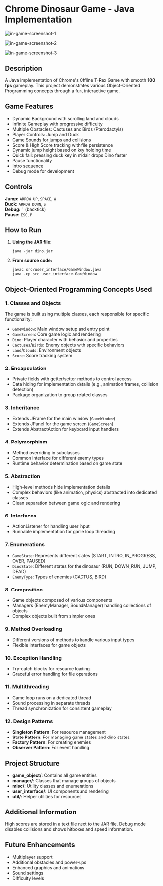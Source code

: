 # Chrome Dinosaur Game - Java Implementation
![in-game-screenshot-1](screenshots/screenshot-1.png)

![in-game-screenshot-2](screenshots/screenshot-2.png)

![in-game-screenshot-3](screenshots/screenshot-3.png)

## Description
A Java implementation of Chrome's Offline T-Rex Game with smooth **100 fps** gameplay. This project demonstrates various Object-Oriented Programming concepts through a fun, interactive game.

## Game Features
- Dynamic Background with scrolling land and clouds
- Infinite Gameplay with progressive difficulty
- Multiple Obstacles: Cactuses and Birds (Pterodactyls)
- Player Controls: Jump and Duck
- Game Sounds for jumps and collisions
- Score & High Score tracking with file persistence
- Dynamic jump height based on key holding time
- Quick fall: pressing duck key in midair drops Dino faster
- Pause functionality
- Intro sequence
- Debug mode for development

## Controls
**Jump:** `ARROW UP`, `SPACE`, `W`  
**Duck:** `ARROW DOWN`, `S`  
**Debug:** <code>\`</code> (backtick)  
**Pause:** `ESC`, `P`

## How to Run
1. **Using the JAR file:**
   ```
   java -jar dino.jar
   ```

2. **From source code:**
   ```
   javac src/user_interface/GameWindow.java
   java -cp src user_interface.GameWindow
   ```

## Object-Oriented Programming Concepts Used

### 1. Classes and Objects
The game is built using multiple classes, each responsible for specific functionality:
- `GameWindow`: Main window setup and entry point
- `GameScreen`: Core game logic and rendering
- `Dino`: Player character with behavior and properties
- `Cactuses`/`Birds`: Enemy objects with specific behaviors
- `Land`/`Clouds`: Environment objects
- `Score`: Score tracking system

### 2. Encapsulation
- Private fields with getter/setter methods to control access
- Data hiding for implementation details (e.g., animation frames, collision detection)
- Package organization to group related classes

### 3. Inheritance
- Extends JFrame for the main window (`GameWindow`)
- Extends JPanel for the game screen (`GameScreen`)
- Extends AbstractAction for keyboard input handlers

### 4. Polymorphism
- Method overriding in subclasses
- Common interface for different enemy types
- Runtime behavior determination based on game state

### 5. Abstraction
- High-level methods hide implementation details
- Complex behaviors (like animation, physics) abstracted into dedicated classes
- Clean separation between game logic and rendering

### 6. Interfaces
- ActionListener for handling user input
- Runnable implementation for game loop threading

### 7. Enumerations
- `GameState`: Represents different states (START, INTRO, IN_PROGRESS, OVER, PAUSED)
- `DinoState`: Different states for the dinosaur (RUN, DOWN_RUN, JUMP, DEAD)
- `EnemyType`: Types of enemies (CACTUS, BIRD)

### 8. Composition
- Game objects composed of various components
- Managers (EnemyManager, SoundManager) handling collections of objects
- Complex objects built from simpler ones

### 9. Method Overloading
- Different versions of methods to handle various input types
- Flexible interfaces for game objects

### 10. Exception Handling
- Try-catch blocks for resource loading
- Graceful error handling for file operations

### 11. Multithreading
- Game loop runs on a dedicated thread
- Sound processing in separate threads
- Thread synchronization for consistent gameplay

### 12. Design Patterns
- **Singleton Pattern**: For resource management
- **State Pattern**: For managing game states and dino states
- **Factory Pattern**: For creating enemies
- **Observer Pattern**: For event handling

## Project Structure
- **game_object/**: Contains all game entities
- **manager/**: Classes that manage groups of objects
- **misc/**: Utility classes and enumerations
- **user_interface/**: UI components and rendering
- **util/**: Helper utilities for resources

## Additional Information
High scores are stored in a text file next to the JAR file. Debug mode disables collisions and shows hitboxes and speed information.

## Future Enhancements
- Multiplayer support
- Additional obstacles and power-ups
- Enhanced graphics and animations
- Sound settings
- Difficulty levels
